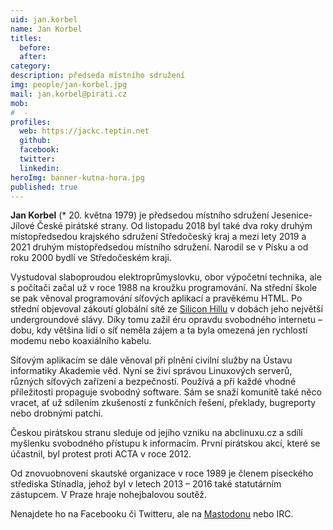 ```yaml
---
uid: jan.korbel
name: Jan Korbel
titles:
  before: 
  after: 
category:
description: předseda místního sdružení
img: people/jan-korbel.jpg
mail: jan.korbel@pirati.cz
mob:
#  - 
profiles:
  web: https://jackc.teptin.net
  github:
  facebook:
  twitter:
  linkedin:
heroImg: banner-kutna-hora.jpg
published: true
---
```


**Jan Korbel** (* 20. května 1979) je předsedou místního sdružení Jesenice-Jílové České pirátské strany. Od listopadu 2018 byl také dva roky druhým místopředsedou krajského sdružení Středočeský kraj a mezi lety 2019 a 2021 druhým místopředsedou místního sdružení. Narodil se v Písku a od roku 2000 bydlí ve Středočeském kraji.

Vystudoval slaboproudou elektroprůmyslovku, obor výpočetní technika, ale s počítači začal už v roce 1988 na kroužku programování. Na střední škole se pak věnoval programování síťových aplikací a pravěkému HTML. Po střední objevoval zákoutí globální sítě ze [Silicon Hillu](https://www.siliconhill.cz/) v dobách jeho největší undergroundové slávy. Díky tomu zažil éru opravdu svobodného internetu – dobu, kdy většina lidí o síť neměla zájem a ta byla omezená jen rychlostí modemu nebo koaxiálního kabelu.

Síťovým aplikacím se dále věnoval při plnění civilní služby na Ústavu informatiky Akademie věd. Nyní se živí správou Linuxových serverů, různých síťových zařízení a bezpečností. Používá a při každé vhodné příležitosti propaguje svobodný software. Sám se snaží komunitě také něco vracet, ať už sdílením zkušeností z funkčních řešení, překlady, bugreporty nebo drobnými patchi.

Českou pirátskou stranu sleduje od jejího vzniku na abclinuxu.cz a sdílí myšlenku svobodného přístupu k informacím. První pirátskou akcí, které se účastnil, byl protest proti ACTA v roce 2012.

Od znovuobnovení skautské organizace v roce 1989 je členem píseckého střediska Stínadla, jehož byl v letech 2013 – 2016 také statutárním zástupcem. V Praze hraje nohejbalovou soutěž.

Nenajdete ho na Facebooku či Twitteru, ale na <a href="https://kompost.cz/@jackc">Mastodonu</a> nebo IRC.

